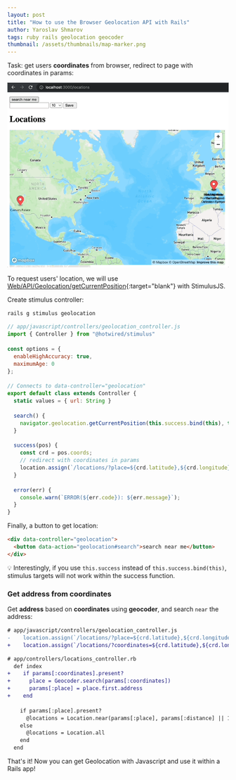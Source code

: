 ```yaml
---
layout: post
title: "How to use the Browser Geolocation API with Rails"
author: Yaroslav Shmarov
tags: ruby rails geolocation geocoder
thumbnail: /assets/thumbnails/map-marker.png
---
```


Task: get users **coordinates** from browser, redirect to page with coordinates in params:

![geolocation-api-search.gif](/assets/images/geolocation-api-search.gif)

To request users' location, we will use [Web/API/Geolocation/getCurrentPosition](https://developer.mozilla.org/en-US/docs/Web/API/Geolocation/getCurrentPosition){:target="blank"} with StimulusJS.

Create stimulus controller:

```ruby
rails g stimulus geolocation
```

```js
// app/javascript/controllers/geolocation_controller.js
import { Controller } from "@hotwired/stimulus"

const options = {
  enableHighAccuracy: true,
  maximumAge: 0
};

// Connects to data-controller="geolocation"
export default class extends Controller {
  static values = { url: String }

  search() {
    navigator.geolocation.getCurrentPosition(this.success.bind(this), this.error, options);
  }
  
  success(pos) {
    const crd = pos.coords;
    // redirect with coordinates in params
    location.assign(`/locations/?place=${crd.latitude},${crd.longitude}`)
  }

  error(err) {
    console.warn(`ERROR(${err.code}): ${err.message}`);
  }
}
```

Finally, a button to get location:

```html
<div data-controller="geolocation">
  <button data-action="geolocation#search">search near me</button>
</div>
```

💡 Interestingly, if you use `this.success` instead of `this.success.bind(this)`, stimulus targets will not work within the success function.

### Get address from coordinates

Get **address** based on **coordinates** using **geocoder**, and search `near` the address:


```diff
# app/javascript/controllers/geolocation_controller.js
-    location.assign(`/locations/?place=${crd.latitude},${crd.longitude}`)
+    location.assign(`/locations/?coordinates=${crd.latitude},${crd.longitude}`)
```

```diff
# app/controllers/locations_controller.rb
  def index
+    if params[:coordinates].present?
+      place = Geocoder.search(params[:coordinates])
+      params[:place] = place.first.address
+    end

    if params[:place].present?
      @locations = Location.near(params[:place], params[:distance] || 10, order: :distance)
    else
      @locations = Location.all
    end
  end
```

That's it! Now you can get Geolocation with Javascript and use it within a Rails app!
